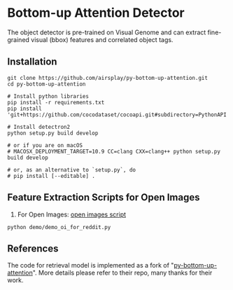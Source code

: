 # Bottom-up Attention Detector

The object detector is pre-trained on Visual Genome and can extract fine-grained visual (bbox) features and correlated object tags.


## Installation
```
git clone https://github.com/airsplay/py-bottom-up-attention.git
cd py-bottom-up-attention

# Install python libraries
pip install -r requirements.txt
pip install 'git+https://github.com/cocodataset/cocoapi.git#subdirectory=PythonAPI'

# Install detectron2
python setup.py build develop

# or if you are on macOS
# MACOSX_DEPLOYMENT_TARGET=10.9 CC=clang CXX=clang++ python setup.py build develop

# or, as an alternative to `setup.py`, do
# pip install [--editable] .
```

## Feature Extraction Scripts for Open Images


1. For Open Images: [open images script](demo/demo_oi_for_reddit.py)

```shell script
python demo/demo_oi_for_reddit.py
```


## References

The code for retrieval model is implemented as a fork of "[py-bottom-up-attention](https://github.com/airsplay/py-bottom-up-attention)". More details please refer to their repo, many thanks for their work.

